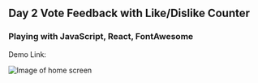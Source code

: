 ## Day 2 Vote Feedback with Like/Dislike Counter

### Playing with JavaScript, React, FontAwesome

Demo Link:

![Image of home screen]()
